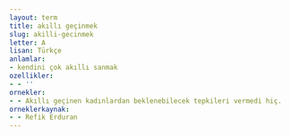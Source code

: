 ```yaml
---
layout: term
title: akıllı geçinmek
slug: akilli-gecinmek
letter: A
lisan: Türkçe
anlamlar:
- kendini çok akıllı sanmak
ozellikler:
- - ''
ornekler:
- - Akıllı geçinen kadınlardan beklenebilecek tepkileri vermedi hiç.
orneklerkaynak:
- - Refik Erduran
---
```

